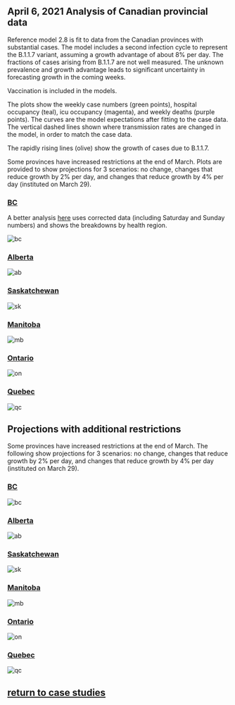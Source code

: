 ## April 6, 2021 Analysis of Canadian provincial data

Reference model 2.8 is fit to data from the Canadian provinces with substantial cases.
The model includes a second infection cycle to represent the B.1.1.7 variant, assuming a growth
advantage of about 8% per day.
The fractions of cases arising from B.1.1.7 are not well measured.
The unknown prevalence and growth advantage leads to significant uncertainty in forecasting growth in the
coming weeks.

Vaccination is included in the models.

The plots show the weekly case numbers (green points),
hospital occupancy (teal), icu occupancy (magenta), and weekly deaths (purple points).
The curves are the model expectations after fitting to the case data.
The vertical dashed lines shown where transmission rates are changed in the model, in order to match the case data.

The rapidly rising lines (olive) show the growth of cases due to B.1.1.7.

Some provinces have increased restrictions at the end of March.
Plots are provided to show projections for 3 scenarios: no change, changes that reduce growth by 2% per day, and
changes that reduce growth by 4% per day (instituted on March 29).

### [BC](img/bc_2_8_0406.pdf)

A better analysis [here](../bc20210406) uses corrected data (including Saturday and Sunday numbers) and shows
the breakdowns by health region.

![bc](img/bc_2_8_0406.png)

### [Alberta](img/ab_2_8_0406.pdf)

![ab](img/ab_2_8_0406.png)

### [Saskatchewan](img/sk_2_8_0406.pdf)

![sk](img/sk_2_8_0406.png)

### [Manitoba](img/mb_2_8_0406.pdf)

![mb](img/mb_2_8_0406.png)

### [Ontario](img/on_2_8_0406.pdf)

![on](img/on_2_8_0406.png)

### [Quebec](img/qc_2_8_0406.pdf)

![qc](img/qc_2_8_0406.png)

## Projections with additional restrictions

Some provinces have increased restrictions at the end of March.
The following  show projections for 3 scenarios: no change, changes that reduce growth by 2% per day, and
changes that reduce growth by 4% per day (instituted on March 29).

### [BC](img/bc_2_8_0406_proj.pdf)

![bc](img/bc_2_8_0406_proj.png)

### [Alberta](img/ab_2_8_0406_proj.pdf)

![ab](img/ab_2_8_0406_proj.png)

### [Saskatchewan](img/sk_2_8_0406_proj.pdf)

![sk](img/sk_2_8_0406_proj.png)

### [Manitoba](img/mb_2_8_0406_proj.pdf)

![mb](img/mb_2_8_0406_proj.png)

### [Ontario](img/on_2_8_0406_proj.pdf)

![on](img/on_2_8_0406_proj.png)

### [Quebec](img/qc_2_8_0406_proj.pdf)

![qc](img/qc_2_8_0406_proj.png)


## [return to case studies](../index.md)

